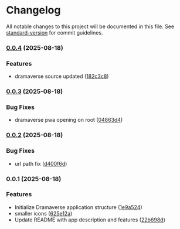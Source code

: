 # Changelog

All notable changes to this project will be documented in this file. See [standard-version](https://github.com/conventional-changelog/standard-version) for commit guidelines.

### [0.0.4](https://github.com/hdfiresky/Problembuddy-deploy/compare/v0.0.3...v0.0.4) (2025-08-18)


### Features

* dramaverse source updated ([182c3c8](https://github.com/hdfiresky/Problembuddy-deploy/commit/182c3c8d6e2e4d3e22b5878692a2c57119d6ca41))

### [0.0.3](https://github.com/hdfiresky/Problembuddy-deploy/compare/v0.0.2...v0.0.3) (2025-08-18)


### Bug Fixes

* dramaverse pwa opening on root ([04863d4](https://github.com/hdfiresky/Problembuddy-deploy/commit/04863d460e2955fff6a6563729a16a86db9c2c9b))

### [0.0.2](https://github.com/hdfiresky/Problembuddy-deploy/compare/v0.0.1...v0.0.2) (2025-08-18)


### Bug Fixes

* url path fix ([d400f6d](https://github.com/hdfiresky/Problembuddy-deploy/commit/d400f6d3de4bd8898183536bb8689ac72a6fc271))

### 0.0.1 (2025-08-18)


### Features

* Initialize Dramaverse application structure ([1e9a524](https://github.com/hdfiresky/Problembuddy-deploy/commit/1e9a5240373dafa671046fe0b8ffbf734f91c20b))
* smaller icons ([625e12a](https://github.com/hdfiresky/Problembuddy-deploy/commit/625e12a07eb968bd1f34ec15b4bd0384a3c099c2))
* Update README with app description and features ([22b698d](https://github.com/hdfiresky/Problembuddy-deploy/commit/22b698db56ccce84338f039da0fe54d1d641140b))
